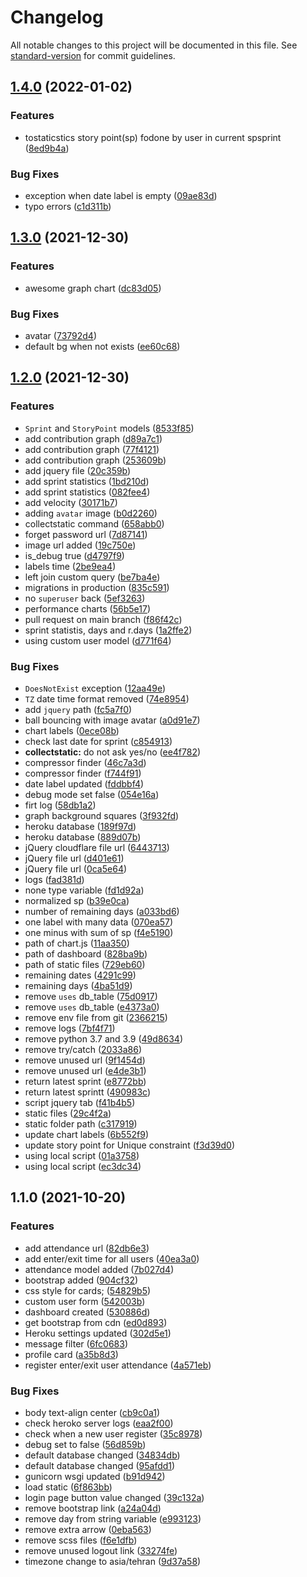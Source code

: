 # Changelog

All notable changes to this project will be documented in this file. See [standard-version](https://github.com/conventional-changelog/standard-version) for commit guidelines.

## [1.4.0](https://github.com/realsaeedhassani/agile/compare/v1.3.0...v1.4.0) (2022-01-02)


### Features

* tostaticstics story point(sp) fodone by user in current spsprint ([8ed9b4a](https://github.com/realsaeedhassani/agile/commit/8ed9b4add0cc63f20f2accde16ea29a44913dd03))


### Bug Fixes

* exception when date label is empty ([09ae83d](https://github.com/realsaeedhassani/agile/commit/09ae83d215c0c84052056c9b2913ae4f147f4ab3))
* typo errors ([c1d311b](https://github.com/realsaeedhassani/agile/commit/c1d311b3cf6f3897c6c23e38cbd2d6a5bcde1ecf))

## [1.3.0](https://github.com/realsaeedhassani/agile/compare/v1.2.0...v1.3.0) (2021-12-30)


### Features

* awesome graph chart ([dc83d05](https://github.com/realsaeedhassani/agile/commit/dc83d05e14638b7217e77ea7c221fcc6dca01c10))


### Bug Fixes

* avatar ([73792d4](https://github.com/realsaeedhassani/agile/commit/73792d4b4dd3b2371174130c1fd28a424f270688))
* default bg when not exists ([ee60c68](https://github.com/realsaeedhassani/agile/commit/ee60c6816a1ba367f6667817190a815a506a7d00))

## [1.2.0](https://github.com/realsaeedhassani/attendance-system/compare/v1.1.0...v1.2.0) (2021-12-30)


### Features

* `Sprint` and `StoryPoint` models ([8533f85](https://github.com/realsaeedhassani/attendance-system/commit/8533f85614930c306a1bd621d1d0cc831eb777e9))
* add contribution graph ([d89a7c1](https://github.com/realsaeedhassani/attendance-system/commit/d89a7c181c1deed9542281b328fa3715d58d7f87))
* add contribution graph ([77f4121](https://github.com/realsaeedhassani/attendance-system/commit/77f41218b6a1fb6b20172f486e06dcfdfb2dc59c))
* add contribution graph ([253609b](https://github.com/realsaeedhassani/attendance-system/commit/253609b8defdabe82986a7db741d522fe550b722))
* add jquery file ([20c359b](https://github.com/realsaeedhassani/attendance-system/commit/20c359bbcd535989f0006362c976bff22d8acefe))
* add sprint statistics ([1bd210d](https://github.com/realsaeedhassani/attendance-system/commit/1bd210d6782c071ab338899c57d2ffc2dc6873ae))
* add sprint statistics ([082fee4](https://github.com/realsaeedhassani/attendance-system/commit/082fee470e2457d837c57a1e5facb4dcd6ff9bf2))
* add velocity ([30171b7](https://github.com/realsaeedhassani/attendance-system/commit/30171b7a04c2957dbd89955a70dd860b552b1503))
* adding `avatar` image ([b0d2260](https://github.com/realsaeedhassani/attendance-system/commit/b0d2260181394b7e0b1c650f0d0d04e0937f943c))
* collectstatic command ([658abb0](https://github.com/realsaeedhassani/attendance-system/commit/658abb0c343d854bbae517d7565d0b70f3c57cf7))
* forget password url ([7d87141](https://github.com/realsaeedhassani/attendance-system/commit/7d87141c1240463bd796cede09a187a30bfc30f9))
* image url added ([19c750e](https://github.com/realsaeedhassani/attendance-system/commit/19c750e73244d88836c8b21789ad048978270a50))
* is_debug true ([d4797f9](https://github.com/realsaeedhassani/attendance-system/commit/d4797f996296db50998b221216b17194fda05857))
* labels time ([2be9ea4](https://github.com/realsaeedhassani/attendance-system/commit/2be9ea44ad96e3465930a139332c229b2b6785c4))
* left join custom query ([be7ba4e](https://github.com/realsaeedhassani/attendance-system/commit/be7ba4e93d49a054652ff122b1f630da97d2e145))
* migrations in production ([835c591](https://github.com/realsaeedhassani/attendance-system/commit/835c591f634a66872f045bd516321b430a7fb50d))
* no `superuser` back ([5ef3263](https://github.com/realsaeedhassani/attendance-system/commit/5ef3263a39d69047a4424963a5f0f5bab8f3dcb8))
* performance charts ([56b5e17](https://github.com/realsaeedhassani/attendance-system/commit/56b5e17158a0eab973a707b912820fce958715bf))
* pull request on main branch ([f86f42c](https://github.com/realsaeedhassani/attendance-system/commit/f86f42cce8f31afc6726b5dcedd07d416310d355))
* sprint statistis, days and r.days ([1a2ffe2](https://github.com/realsaeedhassani/attendance-system/commit/1a2ffe2cb4031628552cb96ca30f1a540d050453))
* using custom user model ([d771f64](https://github.com/realsaeedhassani/attendance-system/commit/d771f64c1f210a20ec87a6575ad111fc99b9fe02))


### Bug Fixes

* `DoesNotExist` exception ([12aa49e](https://github.com/realsaeedhassani/attendance-system/commit/12aa49ebcb0f80339032ec760195cfb4042c7f14))
* `TZ` date time format removed ([74e8954](https://github.com/realsaeedhassani/attendance-system/commit/74e89543d290930c30b8fc19581c3358a4c14363))
* add `jquery` path ([fc5a7f0](https://github.com/realsaeedhassani/attendance-system/commit/fc5a7f0462da72b4a08d2c5f23528ee2783fd877))
* ball bouncing with image avatar ([a0d91e7](https://github.com/realsaeedhassani/attendance-system/commit/a0d91e7f078b5291a8770879f5df21da0e413566))
* chart labels ([0ece08b](https://github.com/realsaeedhassani/attendance-system/commit/0ece08b66607667bbd11d2a8ed021f321aab8d6c))
* check last date for sprint ([c854913](https://github.com/realsaeedhassani/attendance-system/commit/c8549136ed0c65a3fe95f0c115995e912239cf9f))
* **collectstatic:** do not ask yes/no ([ee4f782](https://github.com/realsaeedhassani/attendance-system/commit/ee4f782a120c24fcaaa0f0549636287930d1913e))
* compressor finder ([46c7a3d](https://github.com/realsaeedhassani/attendance-system/commit/46c7a3d0bcd4bb6d7e05d041630e087d84eefe01))
* compressor finder ([f744f91](https://github.com/realsaeedhassani/attendance-system/commit/f744f9119c09a79bdf10b2fb8a1678dd52aa834a))
* date label updated ([fddbbf4](https://github.com/realsaeedhassani/attendance-system/commit/fddbbf43143b8d67c49a0f7c711eeddedaf5af46))
* debug mode set false ([054e16a](https://github.com/realsaeedhassani/attendance-system/commit/054e16a415453bed639294445eaa0c8e72bdd2f9))
* firt log ([58db1a2](https://github.com/realsaeedhassani/attendance-system/commit/58db1a2b833a811b278aa24d4c4fd5c9fa401e14))
* graph background squares ([3f932fd](https://github.com/realsaeedhassani/attendance-system/commit/3f932fdb02bb3c7479152d9955ae4a3fe496e7ea))
* heroku database ([189f97d](https://github.com/realsaeedhassani/attendance-system/commit/189f97d0431cbd3c17a62218b372310e6c342235))
* heroku database ([889d07b](https://github.com/realsaeedhassani/attendance-system/commit/889d07b938f7abbdf53e144334c7285ea65d9e29))
* jQuery cloudflare file url ([6443713](https://github.com/realsaeedhassani/attendance-system/commit/6443713971266d31b14feb8babee10d66ea663df))
* jQuery file url ([d401e61](https://github.com/realsaeedhassani/attendance-system/commit/d401e61ba4624c44e7622e920ea91c6863ac931d))
* jQuery file url ([0ca5e64](https://github.com/realsaeedhassani/attendance-system/commit/0ca5e64271ee49fa7bec6894f8c4e1e36a5d8238))
* logs ([fad381d](https://github.com/realsaeedhassani/attendance-system/commit/fad381dea49d5e2af047b7b7d53ead70d72b9864))
* none type variable ([fd1d92a](https://github.com/realsaeedhassani/attendance-system/commit/fd1d92ac7833f3e49765d1a0af33d4ec21590b94))
* normalized sp ([b39e0ca](https://github.com/realsaeedhassani/attendance-system/commit/b39e0ca6def19c803ff167c6c8413728e8691e41))
* number of remaining days ([a033bd6](https://github.com/realsaeedhassani/attendance-system/commit/a033bd6a6f7168a28c88052991cf7459ef194155))
* one label with many data ([070ea57](https://github.com/realsaeedhassani/attendance-system/commit/070ea57b263f5c2c87b09506720e51b40361f329))
* one minus with sum of sp ([f4e5190](https://github.com/realsaeedhassani/attendance-system/commit/f4e5190e689da1073300caee244026e762ec1ba4))
* path of chart.js ([11aa350](https://github.com/realsaeedhassani/attendance-system/commit/11aa350ee61544e6a28410514a09d7c8f7038c83))
* path of dashboard ([828ba9b](https://github.com/realsaeedhassani/attendance-system/commit/828ba9b3a380a2a855bb6bcf3501bf74bbbf5055))
* path of static files ([729eb60](https://github.com/realsaeedhassani/attendance-system/commit/729eb60079f34f43951fb712a85b1facf757f913))
* remaining dates ([4291c99](https://github.com/realsaeedhassani/attendance-system/commit/4291c993634484bcf48099a1b3edb2bdcd0c1bea))
* remaining days ([4ba51d9](https://github.com/realsaeedhassani/attendance-system/commit/4ba51d9d5fa267671d2f2a3e4a71d7c8a5c347d3))
* remove `uses` db_table ([75d0917](https://github.com/realsaeedhassani/attendance-system/commit/75d0917d9c14d729d80d51f725a397ec9b2e39bd))
* remove `uses` db_table ([e4373a0](https://github.com/realsaeedhassani/attendance-system/commit/e4373a033d049417506c9fc4a574e5dc6d962140))
* remove env file from git ([2366215](https://github.com/realsaeedhassani/attendance-system/commit/2366215902e0f794d53c542312919ad1aa4f5537))
* remove logs ([7bf4f71](https://github.com/realsaeedhassani/attendance-system/commit/7bf4f7106f4ac3923f2d310194fbd46e8b34d491))
* remove python 3.7 and 3.9 ([49d8634](https://github.com/realsaeedhassani/attendance-system/commit/49d86345fdb9873b19f0cef0dfe69343dcd3a8ff))
* remove try/catch ([2033a86](https://github.com/realsaeedhassani/attendance-system/commit/2033a867c0d2402ac28572eac2d684de86a27ffa))
* remove unused url ([9f1454d](https://github.com/realsaeedhassani/attendance-system/commit/9f1454d44215612f8fd807c87dfebaf372895c07))
* remove unused url ([e4de3b1](https://github.com/realsaeedhassani/attendance-system/commit/e4de3b14ad85afbee72e28048f64cdfc9310b0c1))
* return latest sprint ([e8772bb](https://github.com/realsaeedhassani/attendance-system/commit/e8772bbecd37ad5e1e209d608f62578daf622d0d))
* return latest sprintt ([490983c](https://github.com/realsaeedhassani/attendance-system/commit/490983cc19511fc160fa43d9422ccbf15a0b0b33))
* script jquery tab ([f41b4b5](https://github.com/realsaeedhassani/attendance-system/commit/f41b4b50ac4b099c844585e1872899cb82e401ee))
* static files ([29c4f2a](https://github.com/realsaeedhassani/attendance-system/commit/29c4f2a6bf799b59a89effe60bc9a5f2a554c7b3))
* static folder path ([c317919](https://github.com/realsaeedhassani/attendance-system/commit/c31791910210ee544f50fb9a98c35b510c03c6cd))
* update chart labels ([6b552f9](https://github.com/realsaeedhassani/attendance-system/commit/6b552f95d6abbe9c1186b99ebc3f2ba8d57fc23a))
* update story point for Unique constraint ([f3d39d0](https://github.com/realsaeedhassani/attendance-system/commit/f3d39d0604ef2ad22103c4e036866283356c4016))
* using local script ([01a3758](https://github.com/realsaeedhassani/attendance-system/commit/01a3758044e9d01bf15613b5abfff67c3d4e0fbf))
* using local script ([ec3dc34](https://github.com/realsaeedhassani/attendance-system/commit/ec3dc34755ebf5ef02b5f2379fbb1fdd1704948a))

## 1.1.0 (2021-10-20)


### Features

* add attendance url ([82db6e3](https://github.com/realsaeedhassani/attendance-system/commit/82db6e309214648785cad1b36e1da3a61c94f697))
* add enter/exit time for all users ([40ea3a0](https://github.com/realsaeedhassani/attendance-system/commit/40ea3a03bbecdf3b44a7a7aa8eb3dd471847a063))
* attendance model added ([7b027d4](https://github.com/realsaeedhassani/attendance-system/commit/7b027d4c734020760a1b6f1fa6e70f4696be13ca))
* bootstrap added ([904cf32](https://github.com/realsaeedhassani/attendance-system/commit/904cf32063e2866c7be38bde3833db220f96d40d))
* css style for cards; ([54829b5](https://github.com/realsaeedhassani/attendance-system/commit/54829b5f489af9d4c1055ef09dcdbdc781901538))
* custom user form ([542003b](https://github.com/realsaeedhassani/attendance-system/commit/542003bcc0e0fb85d1047280b7c744ddf79378a7))
* dashboard created ([530886d](https://github.com/realsaeedhassani/attendance-system/commit/530886db021d8a206d77225e73406a8cf9ee78f3))
* get bootstrap from cdn ([ed0d893](https://github.com/realsaeedhassani/attendance-system/commit/ed0d89381ce7425babe78f94ae078d974b70924e))
* Heroku settings updated ([302d5e1](https://github.com/realsaeedhassani/attendance-system/commit/302d5e1075e1ca13881322c0811a6e2341dca497))
* message filter ([6fc0683](https://github.com/realsaeedhassani/attendance-system/commit/6fc0683a05078668b0c4032788448e1feee42704))
* profile card ([a35b8d3](https://github.com/realsaeedhassani/attendance-system/commit/a35b8d3cef1df3ce430bc6e1efe657b1c2f41cee))
* register enter/exit user attendance ([4a571eb](https://github.com/realsaeedhassani/attendance-system/commit/4a571ebe9c00111698ef0ce000e85bc8ef9db794))


### Bug Fixes

* body text-align center ([cb9c0a1](https://github.com/realsaeedhassani/attendance-system/commit/cb9c0a17186cd187f2a55b39edb2c22e8e9ee69f))
* check heroko server logs ([eaa2f00](https://github.com/realsaeedhassani/attendance-system/commit/eaa2f00b418f4836915f245049fa1bd1eca447b8))
* check when a new user register ([35c8978](https://github.com/realsaeedhassani/attendance-system/commit/35c8978afd66f8e58bb4c9f5c0aa8071b684d690))
* debug set to false ([56d859b](https://github.com/realsaeedhassani/attendance-system/commit/56d859b209ac2f9863be7cd8f1d05d67e64f90be))
* default database changed ([34834db](https://github.com/realsaeedhassani/attendance-system/commit/34834dbb57279b21b1f89be735aa7c7def6cbbdb))
* default database changed ([95afdd1](https://github.com/realsaeedhassani/attendance-system/commit/95afdd11e2f6f426c48fe2f48ac83cbe7cc49311))
* gunicorn wsgi updated ([b91d942](https://github.com/realsaeedhassani/attendance-system/commit/b91d9425c76403c30a80428b9298e0fd001ff830))
* load static ([6f863bb](https://github.com/realsaeedhassani/attendance-system/commit/6f863bb5e719e6f9807183acdbca9f04e6f7594a))
* login page button value changed ([39c132a](https://github.com/realsaeedhassani/attendance-system/commit/39c132a77ec37822f37be6e862493046c0111974))
* remove bootstrap link ([a24a04d](https://github.com/realsaeedhassani/attendance-system/commit/a24a04da3fc127f301121e390b1e97aa38811596))
* remove day from string variable ([e993123](https://github.com/realsaeedhassani/attendance-system/commit/e993123eb2355e388f2dc66b9599406e1a29c1c1))
* remove extra arrow ([0eba563](https://github.com/realsaeedhassani/attendance-system/commit/0eba5637f8833646a1f143adc841d0eb5c531ed0))
* remove scss files ([f6e1dfb](https://github.com/realsaeedhassani/attendance-system/commit/f6e1dfbb22ba81502488eab44ea71acbbf61afef))
* remove unused logout link ([33274fe](https://github.com/realsaeedhassani/attendance-system/commit/33274fe3239a9e2611f93460616ebfcd1c8b3eed))
* timezone change to asia/tehran ([9d37a58](https://github.com/realsaeedhassani/attendance-system/commit/9d37a58c653a9578b6eeeab91218ec7016e9e30e))
